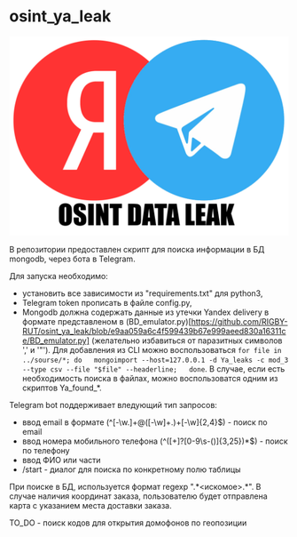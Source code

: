 # osint_ya_leak

![This is an image](https://github.com/RIGBY-RUT/osint_ya_leak/blob/adc9ce64757f4f15f316cd4c71381f9442ce6f0f/%D0%91%D0%B5%D0%B7%20%D0%B8%D0%BC%D0%B5%D0%BD%D0%B8.png)

В репозитории предоставлен скрипт для поиска информации в БД mongodb, через бота в Telegram.

Для запуска необходимо:
* установить все зависимости из "requirements.txt" для python3, 
* Telegram token прописать в файле config.py,
* Mongodb должна содержать данные из утечки Yandex delivery в формате представленом в (BD_emulator.py)[https://github.com/RIGBY-RUT/osint_ya_leak/blob/e9aa059a6c4f599439b67e999aeed830a16311ce/BD_emulator.py] (желательно избавиться от паразитных символов ',' и '"'). Для добавления из CLI можно воспользоваться ```for file in ../sourse/*; do   mongoimport --host=127.0.0.1 -d Ya_leaks -c mod_3 --type csv --file "$file" --headerline;   done```. В случае, если есть необходимость поиска в файлах, можно воспользоватся одним из скриптов Ya_found_*.

Telegram bot поддерживает вледующий тип запросов:
* ввод email в формате (^[-\w\.]+@([-\w]+\.)+[-\w]{2,4}$) - поиск по email
* ввод номера мобильного телефона (^([+]?[0-9\s-\(\)]{3,25})*$) - поиск по телефону
* ввод ФИО или части 
* /start - диалог для поиска по конкретному полю таблицы

При поиске в БД, используется формат regexp ".\*<искомое>.\*".
В случае наличия координат заказа, пользователю будет отправлена карта с указанием места доставки заказа.




TO_DO - поиск кодов для открытия домофонов по геопозиции
